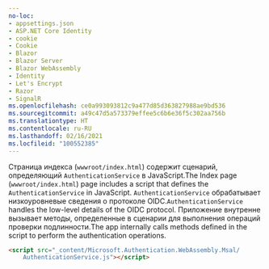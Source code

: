```yaml
---
no-loc:
- appsettings.json
- ASP.NET Core Identity
- cookie
- Cookie
- Blazor
- Blazor Server
- Blazor WebAssembly
- Identity
- Let's Encrypt
- Razor
- SignalR
ms.openlocfilehash: ce0a993093812c9a477d85d363827988ae9bd536
ms.sourcegitcommit: a49c47d5a573379effee5c6b6e36f5c302aa756b
ms.translationtype: HT
ms.contentlocale: ru-RU
ms.lasthandoff: 02/16/2021
ms.locfileid: "100552385"
---
```

<span data-ttu-id="a9749-101">Страница индекса (`wwwroot/index.html`) содержит сценарий, определяющий `AuthenticationService` в JavaScript.</span><span class="sxs-lookup"><span data-stu-id="a9749-101">The Index page (`wwwroot/index.html`) page includes a script that defines the `AuthenticationService` in JavaScript.</span></span> <span data-ttu-id="a9749-102">`AuthenticationService` обрабатывает низкоуровневые сведения о протоколе OIDC.</span><span class="sxs-lookup"><span data-stu-id="a9749-102">`AuthenticationService` handles the low-level details of the OIDC protocol.</span></span> <span data-ttu-id="a9749-103">Приложение внутренне вызывает методы, определенные в сценарии для выполнения операций проверки подлинности.</span><span class="sxs-lookup"><span data-stu-id="a9749-103">The app internally calls methods defined in the script to perform the authentication operations.</span></span>

```html
<script src="_content/Microsoft.Authentication.WebAssembly.Msal/
    AuthenticationService.js"></script>
```
